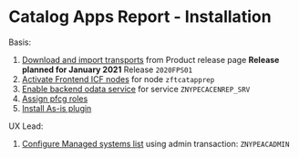 # Catalog Apps Report - Installation

Basis:
1. [Download and import transports](/inst/step-1.md) from Product release page **Release planned for January 2021** Release `2020FPS01`
2. [Activate Frontend ICF nodes](/inst/step-2.md) for node `zftcatapprep`
3. [Enable backend odata service](/inst/step-3.md) for service `ZNYPECACENREP_SRV`
4. [Assign pfcg roles](/inst/step-4.md)
5. [Install As-is plugin](/inst/asis.md)

UX Lead:
1. [Configure Managed systems list](/inst-ux/step-1.md) using admin transaction: `ZNYPEACADMIN`

